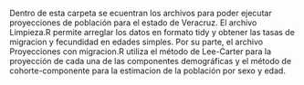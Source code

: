 
Dentro de esta carpeta se ecuentran los archivos para poder ejecutar proyecciones de población para el estado de Veracruz. El archivo Limpieza.R permite arreglar los datos en formato tidy y obtener las tasas de migracion y fecundidad en edades simples. Por su parte, el archivo Proyecciones con migracion.R utiliza el método de Lee-Carter para la proyección de cada una de las componentes demográficas y el método de cohorte-componente para la estimacion de la población por sexo y edad. 

